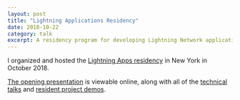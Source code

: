 ```yaml
---
layout: post
title: "Lightning Applications Residency"
date: 2018-10-22
category: talk
excerpt: A residency program for developing Lightning Network applications.
---
```


I organized and hosted the [Lightning Apps residency](/lightning-apps-residency/) in New York in October 2018.

[The opening presentation](https://www.youtube.com/watch?v=aX7lOqf83h0&list=PLpLH33TRghT1SbxinAsNDS6L7RkAjC8ME)
is viewable online, along with all of the [technical
talks](https://www.youtube.com/playlist?list=PLpLH33TRghT1SbxinAsNDS6L7RkAjC8ME)
and [resident project
demos](https://www.youtube.com/playlist?list=PLpLH33TRghT2jmuP9YQRo-e8gk969Q2F_).
